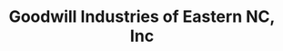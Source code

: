 ---
title: "Goodwill Industries of Eastern NC, Inc"
url: /clayton/goodwill-industries-of-eastern-nc-inc/
shop: charity
---
